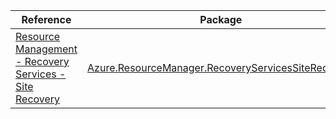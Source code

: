 | Reference | Package | Source |
|---|---|---|
|[Resource Management - Recovery Services - Site Recovery](resourcemanager.recoveryservicessiterecovery-readme.md)|[Azure.ResourceManager.RecoveryServicesSiteRecovery](https://www.nuget.org/packages/Azure.ResourceManager.RecoveryServicesSiteRecovery)|[Github](https://github.com/Azure/azure-sdk-for-net/blob/main/sdk/recoveryservices-siterecovery/Azure.ResourceManager.RecoveryServicesSiteRecovery)|
